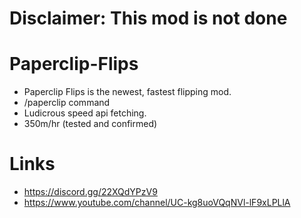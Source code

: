# Disclaimer: This mod is not done

# Paperclip-Flips
- Paperclip Flips is the newest, fastest flipping mod. 
- /paperclip command
- Ludicrous speed api fetching.
- 350m/hr (tested and confirmed)

# Links
- https://discord.gg/22XQdYPzV9
- https://www.youtube.com/channel/UC-kg8uoVQqNVl-lF9xLPLlA
